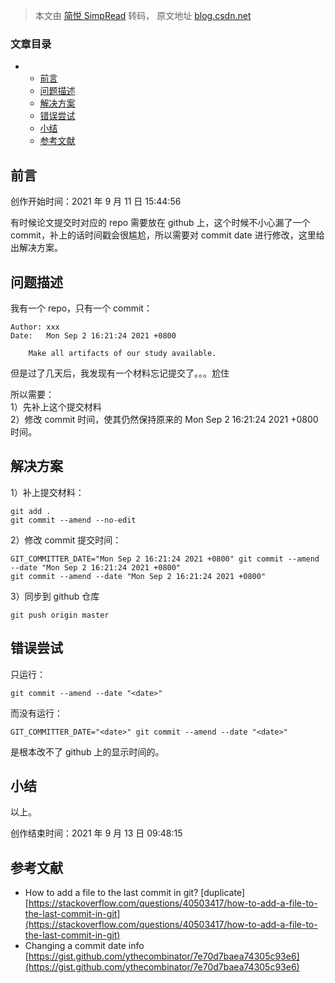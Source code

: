 > 本文由 [简悦 SimpRead](http://ksria.com/simpread/) 转码， 原文地址 [blog.csdn.net](https://blog.csdn.net/weixin_39278265/article/details/120238699)

### 文章目录

*   *   [前言](#_4)
    *   [问题描述](#_12)
    *   [解决方案](#_29)
    *   [错误尝试](#_48)
    *   [小结](#_63)
    *   [参考文献](#_70)

前言
--

创作开始时间：2021 年 9 月 11 日 15:44:56

有时候论文提交时对应的 repo 需要放在 github 上，这个时候不小心漏了一个 commit，补上的话时间戳会很尴尬，所以需要对 commit date 进行修改，这里给出解决方案。

问题描述
----

我有一个 repo，只有一个 commit：

```
Author: xxx
Date:   Mon Sep 2 16:21:24 2021 +0800

    Make all artifacts of our study available.
```

但是过了几天后，我发现有一个材料忘记提交了。。。尬住

所以需要：  
1）先补上这个提交材料  
2）修改 commit 时间，使其仍然保持原来的 Mon Sep 2 16:21:24 2021 +0800 时间。

解决方案
----

1）补上提交材料：

```
git add .
git commit --amend --no-edit
```

2）修改 commit 提交时间：

```
GIT_COMMITTER_DATE="Mon Sep 2 16:21:24 2021 +0800" git commit --amend --date "Mon Sep 2 16:21:24 2021 +0800"
git commit --amend --date "Mon Sep 2 16:21:24 2021 +0800"
```

3）同步到 github 仓库

```
git push origin master
```

错误尝试
----

只运行：

```
git commit --amend --date "<date>"
```

而没有运行：

```
GIT_COMMITTER_DATE="<date>" git commit --amend --date "<date>"
```

是根本改不了 github 上的显示时间的。

小结
--

以上。

创作结束时间：2021 年 9 月 13 日 09:48:15

参考文献
----

*   How to add a file to the last commit in git? [duplicate] [https://stackoverflow.com/questions/40503417/how-to-add-a-file-to-the-last-commit-in-git](https://stackoverflow.com/questions/40503417/how-to-add-a-file-to-the-last-commit-in-git)
*   Changing a commit date info [https://gist.github.com/ythecombinator/7e70d7baea74305c93e6](https://gist.github.com/ythecombinator/7e70d7baea74305c93e6)